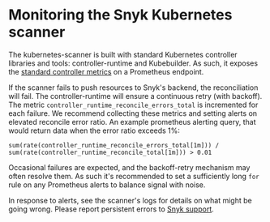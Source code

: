 # Monitoring the Snyk Kubernetes scanner

The kubernetes-scanner is built with standard Kubernetes controller libraries
and tools: controller-runtime and Kubebuilder. As such, it exposes the
[standard controller metrics](https://book.kubebuilder.io/reference/metrics-reference.html)
on a Prometheus endpoint.

If the scanner fails to push resources to Snyk's backend, the reconciliation
will fail. The controller-runtime will ensure a continuous retry (with backoff).
The metric `controller_runtime_reconcile_errors_total` is incremented for each
failure. We recommend collecting these metrics and setting alerts on elevated
reconcile error ratio. An example prometheus alerting query, that would return
data when the error ratio exceeds 1%:

```
sum(rate(controller_runtime_reconcile_errors_total[1m])) / sum(rate(controller_runtime_reconcile_total[1m])) > 0.01
```

Occasional failures are expected, and the backoff-retry mechanism may often
resolve them. As such it's recommended to set a sufficiently long `for` rule on
any Prometheus alerts to balance signal with noise.

In response to alerts, see the scanner's logs for details on what might be going
wrong. Please report persistent errors to
[Snyk support](https://support.snyk.io/).
